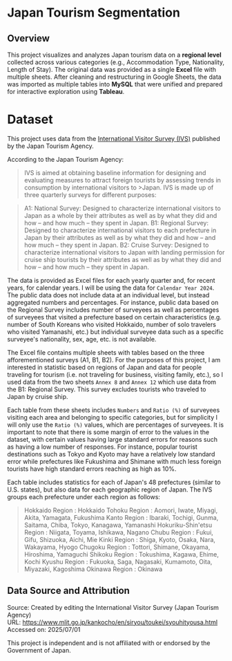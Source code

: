 # Japan Tourism Segmentation

## Overview
This project visualizes and analyzes Japan tourism data on a **regional level** collected across various categories (e.g., Accommodation Type, Nationality, Length of Stay). The original data was provided as a single **Excel** file with multiple sheets. After cleaning and restructuring in Google Sheets, the data was imported as multiple tables into **MySQL** that were unified and prepared for interactive exploration using **Tableau**.

# Dataset
This project uses data from the [International Visitor Survey (IVS)](https://www.mlit.go.jp/kankocho/en/siryou/toukei/syouhityousa.html) published by the Japan Tourism Agency.

According to the Japan Tourism Agency:
>IVS is aimed at obtaining baseline information for designing and evaluating measures to attract foreign tourists by assessing trends in consumption by international visitors to >Japan. IVS is made up of three quarterly surveys for different purposes:

>A1: National Survey: Designed to characterize international visitors to Japan as a whole by their attributes as well as by what they did and how – and how much – they spent in Japan.
>B1: Regional Survey: Designed to characterize international visitors to each prefecture in Japan by their attributes as well as by what they did and how – and how much – they spent in Japan.
>B2: Cruise Survey: Designed to characterize international visitors to Japan with landing permission for cruise ship tourists by their attributes as well as by what they did and how – and how much – they spent in Japan.

The data is provided as Excel files for each yearly quarter and, for recent years, for calendar years. I will be using the data for `Calendar Year 2024`. The public data does not include data at an individual level, but instead aggregated numbers and percentages. For instance, public data based on the Regional Survey includes number of surveyees as well as percentages of surveyees that visited a prefecture based on certain characteristics (e.g. number of South Koreans who visited Hokkaido, number of solo travelers who visited Yamanashi, etc.) but individual surveyee data such as a specific surveyee's nationality, sex, age, etc. is not available.

The Excel file contains multiple sheets with tables based on the three afforementioned surveys (A1, B1, B2). For the purposes of this project, I am interested in statistic based on regions of Japan and data for people traveling for tourism (i.e. not traveling for business, visiting family, etc.), so I used data from the two sheets `Annex 8` and `Annex 12` which use data from the B1: Regional Survey. This survey excludes tourists who traveled to Japan by cruise ship.

Each table from these sheets includes `Numbers` and `Ratio (%)` of surveyees visiting each area and belonging to specific categories, but for simplicity I will only use the `Ratio (%)` values, which are percentages of surveyees. It is important to note that there is some margin of error to the values in the dataset, with certain values having large standard errors for reasons such as having a low number of responses. For instance, popular tourist destinations such as Tokyo and Kyoto may have a relatively low standard error while prefectures like Fukushima and Shimane with much less foreign tourists have high standard errors reaching as high as 10%.

Each table includes statistics for each of Japan's 48 prefectures (similar to U.S. states), but also data for each geographic region of Japan. The IVS groups each prefecture under each region as follows:
> Hokkaido Region : Hokkaido
> Tohoku Region : Aomori, Iwate, Miyagi, Akita, Yamagata, Fukushima
> Kanto Region : Ibaraki, Tochigi, Gunma, Saitama, Chiba, Tokyo, Kanagawa, Yamanashi
> Hokuriku-Shin'etsu Region : Niigata, Toyama, Ishikawa, Nagano
> Chubu Region : Fukui, Gifu, Shizuoka, Aichi, Mie
> Kinki Region : Shiga, Kyoto, Osaka, Nara, Wakayama, Hyogo
> Chugoku Region : Tottori, Shimane, Okayama, Hiroshima, Yamaguchi
> Shikoku Region : Tokushima, Kagawa, Ehime, Kochi
> Kyushu Region : Fukuoka, Saga, Nagasaki, Kumamoto, Oita, Miyazaki, Kagoshima
> Okinawa Region : Okinawa

## Data Source and Attribution

Source: Created by editing the International Visitor Survey (Japan Tourism Agency)  
URL: https://www.mlit.go.jp/kankocho/en/siryou/toukei/syouhityousa.html  
Accessed on: 2025/07/01

This project is independent and is not affiliated with or endorsed by the Government of Japan.
